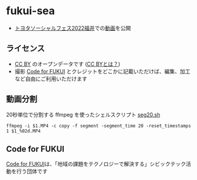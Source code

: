 # fukui-sea
 
- [トヨタソーシャルフェス2022福井](https://toyotafes.jp/projects/463/)での[動画](https://github.com/code4fukui/fukui-sea)を公開

## ライセンス

- [CC BY](https://creativecommons.org/licenses/by/4.0/deed.ja) のオープンデータです ([CC BYとは？](https://fukuno.jig.jp/216))
- 撮影 [Code for FUKUI](https://code4fukui.github.io/) とクレジットをどこかに記載いただけば、編集、加工など自由にご利用いただけます

## 動画分割

20秒単位で分割する ffmpeg を使ったシェルスクリプト [seg20.sh](seg20.sh)
```
ffmpeg -i $1.MP4 -c copy -f segment -segment_time 20 -reset_timestamps 1 $1_%02d.MP4
```

## Code for FUKUI

[Code for FUKUI](https://code4fukui.github.io/)は、「地域の課題をテクノロジーで解決する」シビックテック活動を行う団体です

